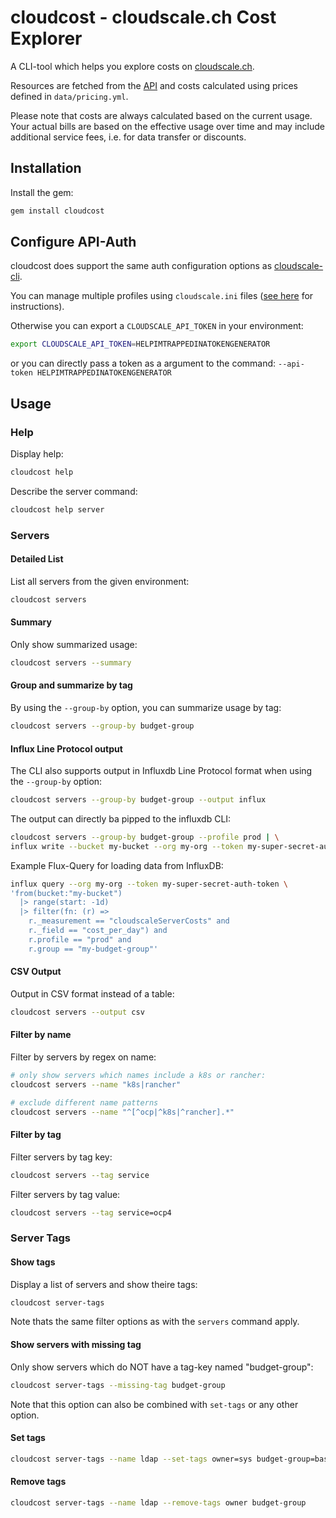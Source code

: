 # cloudcost - cloudscale.ch Cost Explorer

A CLI-tool which helps you explore costs on [cloudscale.ch](https://www.cloudscale.ch).

Resources are fetched from the [API](https://www.cloudscale.ch/en/api/v1) and costs calculated using prices defined in `data/pricing.yml`.

Please note that costs are always calculated based on the current usage.
Your actual bills are based on the effective usage over time and may include additional service fees, i.e. for data transfer or discounts.  

## Installation

Install the gem:

```sh
gem install cloudcost
```

## Configure API-Auth

cloudcost does support the same auth configuration options as [cloudscale-cli](https://cloudscale-ch.github.io/cloudscale-cli/).

You can manage multiple profiles using `cloudscale.ini` files ([see here](https://cloudscale-ch.github.io/cloudscale-cli/auth/) for instructions). 


Otherwise you can export a `CLOUDSCALE_API_TOKEN` in your environment:

```sh
export CLOUDSCALE_API_TOKEN=HELPIMTRAPPEDINATOKENGENERATOR
```

or you can directly pass a token as a argument to the command: `--api-token HELPIMTRAPPEDINATOKENGENERATOR`

## Usage

### Help

Display help:

```sh
cloudcost help
```

Describe the server command:

```sh
cloudcost help server
```

### Servers

#### Detailed List

List all servers from the given environment:

```sh
cloudcost servers
```

#### Summary

Only show summarized usage:

```sh
cloudcost servers --summary
```

#### Group and summarize by tag

By using the `--group-by` option, you can summarize usage by tag:

```sh
cloudcost servers --group-by budget-group
```

#### Influx Line Protocol output

The CLI also supports output in Influxdb Line Protocol format when using the `--group-by` option:

```sh
cloudcost servers --group-by budget-group --output influx
```

The output can directly ba pipped to the influxdb CLI:

```sh
cloudcost servers --group-by budget-group --profile prod | \
influx write --bucket my-bucket --org my-org --token my-super-secret-auth-token
```

Example Flux-Query for loading data from InfluxDB:

```sh
influx query --org my-org --token my-super-secret-auth-token \
'from(bucket:"my-bucket")
  |> range(start: -1d)
  |> filter(fn: (r) =>
    r._measurement == "cloudscaleServerCosts" and
    r._field == "cost_per_day") and
    r.profile == "prod" and 
    r.group == "my-budget-group"'
```

#### CSV Output

Output in CSV format instead of a table:

```sh
cloudcost servers --output csv
```

#### Filter by name

Filter by servers by regex on name:

```sh
# only show servers which names include a k8s or rancher:
cloudcost servers --name "k8s|rancher"

# exclude different name patterns
cloudcost servers --name "^[^ocp|^k8s|^rancher].*"
```

#### Filter by tag

Filter servers by tag key:

```sh
cloudcost servers --tag service
```

Filter servers by tag value:

```sh
cloudcost servers --tag service=ocp4
```

### Server Tags

#### Show tags

Display a list of servers and show theire tags:

```sh
cloudcost server-tags
```

Note thats the same filter options as with the `servers` command apply.

#### Show servers with missing tag

Only show servers which do NOT have a tag-key named "budget-group":

```sh
cloudcost server-tags --missing-tag budget-group
```

Note that this option can also be combined with `set-tags` or any other option.

#### Set tags

```sh
cloudcost server-tags --name ldap --set-tags owner=sys budget-group=base-infrastructure
```

#### Remove tags

```sh
cloudcost server-tags --name ldap --remove-tags owner budget-group
```
